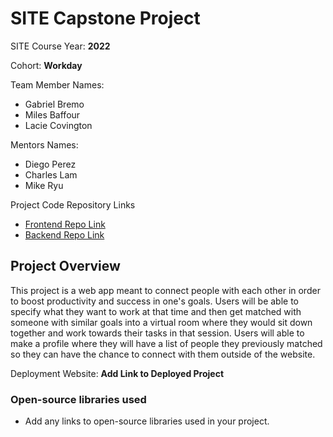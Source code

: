 # SITE Capstone Project

SITE Course Year: **2022**

Cohort: **Workday**

Team Member Names:

  - Gabriel Bremo
  - Miles Baffour
  - Lacie Covington

Mentors Names:

  - Diego Perez
  - Charles Lam
  - Mike Ryu

Project Code Repository Links

* [Frontend Repo Link]()
* [Backend Repo Link]()

## Project Overview

This project is a web app meant to connect people with each other in order to boost productivity and success in one's goals. Users will be able to specify what they want to work at that time and then get matched with someone with similar goals into a virtual room where they would sit down together and work towards their tasks in that session. Users will able to make a profile where they will have a list of people they previously matched so they can have the chance to connect with them outside of the website.

Deployment Website: **Add Link to Deployed Project**

### Open-source libraries used

- Add any links to open-source libraries used in your project.

